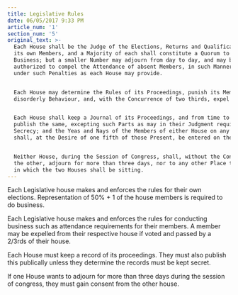 ```yaml
---
title: Legislative Rules
date: 06/05/2017 9:33 PM
article_num: '1'
section_num: '5'
original_text: >-
  Each House shall be the Judge of the Elections, Returns and Qualifications of
  its own Members, and a Majority of each shall constitute a Quorum to do
  Business; but a smaller Number may adjourn from day to day, and may be
  authorized to compel the Attendance of absent Members, in such Manner, and
  under such Penalties as each House may provide.


  Each House may determine the Rules of its Proceedings, punish its Members for
  disorderly Behaviour, and, with the Concurrence of two thirds, expel a Member.


  Each House shall keep a Journal of its Proceedings, and from time to time
  publish the same, excepting such Parts as may in their Judgment require
  Secrecy; and the Yeas and Nays of the Members of either House on any question
  shall, at the Desire of one fifth of those Present, be entered on the Journal.


  Neither House, during the Session of Congress, shall, without the Consent of
  the other, adjourn for more than three days, nor to any other Place than that
  in which the two Houses shall be sitting.
---
```

Each Legislative house makes and enforces the rules for their own elections. Representation of 50% + 1 of the house members is required to do business.

Each Legislative house makes and enforces the rules for conducting business such as attendance requirements for their members. A member may be expelled from their respective house if voted and passed by a 2/3rds of their house.

Each House must keep a record of its proceedings. They must also publish this publically unless they determine the records must be kept secret.

If one House wants to adjourn for more than three days during the session of congress, they must gain consent from the other house.


